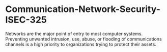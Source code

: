 # Communication-Network-Security-ISEC-325
Networks are the major point of entry to most computer systems. Preventing unwanted intrusion, use, abuse, or flooding of communications channels is a high priority to organizations trying to protect their assets.
